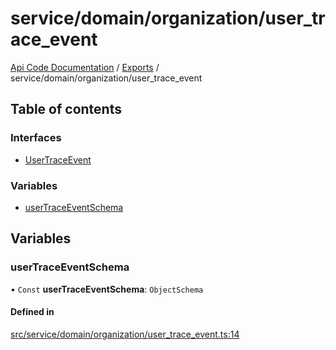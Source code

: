 # service/domain/organization/user\_trace\_event
 
[Api Code Documentation](../README.md) / [Exports](../modules.md) / service/domain/organization/user\_trace\_event

## Table of contents

### Interfaces

- [UserTraceEvent](../interfaces/service_domain_organization_user_trace_event.UserTraceEvent.md)

### Variables

- [userTraceEventSchema](service_domain_organization_user_trace_event.md#usertraceeventschema)

## Variables

### userTraceEventSchema

• `Const` **userTraceEventSchema**: `ObjectSchema`

#### Defined in

[src/service/domain/organization/user_trace_event.ts:14](https://github.com/openkfw/TruBudget/blob/f6ee764/api/src/service/domain/organization/user_trace_event.ts#L14)
